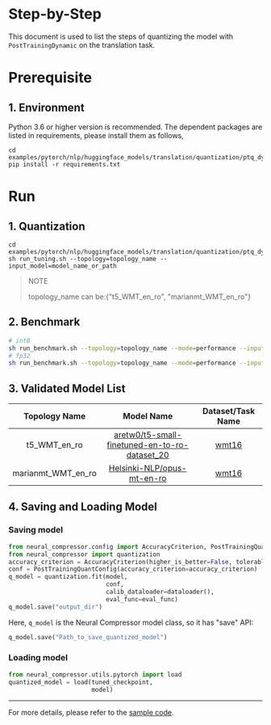 Step-by-Step
============

This document is used to list the steps of quantizing the model with `PostTrainingDynamic` on the translation task.

# Prerequisite
## 1. Environment
Python 3.6 or higher version is recommended.
The dependent packages are listed in requirements, please install them as follows,
```shell
cd examples/pytorch/nlp/huggingface_models/translation/quantization/ptq_dynamic/fx
pip install -r requirements.txt
```

# Run
## 1. Quantization
```shell
cd examples/pytorch/nlp/huggingface_models/translation/quantization/ptq_dynamic/fx
sh run_tuning.sh --topology=topology_name --input_model=model_name_or_path
```
> NOTE
>
> topology_name can be:{"t5_WMT_en_ro", "marianmt_WMT_en_ro"}
## 2. Benchmark
```bash
# int8
sh run_benchmark.sh --topology=topology_name --mode=performance --input_model=model_name_or_path --config=saved_results --int8=true
# fp32
sh run_benchmark.sh --topology=topology_name --mode=performance --input_model=model_name_or_path
```
## 3. Validated Model List
<table>
<thead>
  <tr>
    <th>Topology Name</th>
    <th>Model Name</th>
    <th>Dataset/Task Name</th>
  </tr>
</thead>
<tbody align="center">
  <tr>
    <td>t5_WMT_en_ro</td>
    <td><a href="https://huggingface.co/aretw0/t5-small-finetuned-en-to-ro-dataset_20">aretw0/t5-small-finetuned-en-to-ro-dataset_20</a></td>
    <td><a href="https://huggingface.co/datasets/wmt16">wmt16</a></td>
  </tr>
  <tr>
    <td>marianmt_WMT_en_ro</td>
    <td><a href="https://huggingface.co/Helsinki-NLP/opus-mt-en-ro">Helsinki-NLP/opus-mt-en-ro</a></td>
    <td><a href="https://huggingface.co/datasets/wmt16">wmt16</a></td>
  </tr>
</tbody>
</table>

## 4. Saving and Loading Model
### Saving model
```python
from neural_compressor.config import AccuracyCriterion, PostTrainingQuantConfig
from neural_compressor import quantization
accuracy_criterion = AccuracyCriterion(higher_is_better=False, tolerable_loss=0.5)
conf = PostTrainingQuantConfig(accuracy_criterion=accuracy_criterion)
q_model = quantization.fit(model,
                           conf,
                           calib_dataloader=dataloader(),
                           eval_func=eval_func)
q_model.save("output_dir")
```
Here, `q_model` is the Neural Compressor model class, so it has "save" API:

```python
q_model.save("Path_to_save_quantized_model")
```
### Loading model
```python
from neural_compressor.utils.pytorch import load
quantized_model = load(tuned_checkpoint,
                       model)
```
--------
For more details, please refer to the [sample code](./run_translation.py).